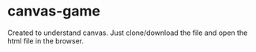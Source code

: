 # canvas-game

Created to understand canvas.
Just clone/download the file and open the html file in the browser. 
